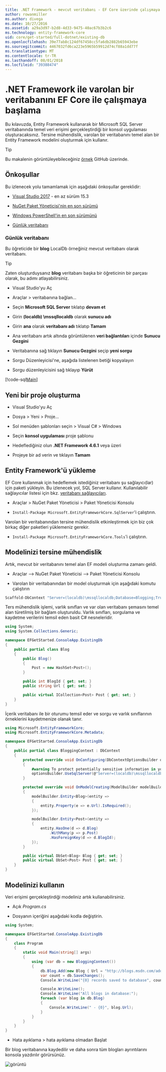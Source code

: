 ```yaml
---
title: .NET Framework - mevcut veritabanı - EF Core üzerinde çalışmaya başlama
author: rowanmiller
ms.author: divega
ms.date: 10/27/2016
ms.assetid: a29a3d97-b2d8-4d33-9475-40ac67b3b2c6
ms.technology: entity-framework-core
uid: core/get-started/full-dotnet/existing-db
ms.openlocfilehash: 39e77ab8c124df67458cc5fa6db2882b65943ebe
ms.sourcegitcommit: 4467032fd6ca223e5965b59912d74cf88a1dd77f
ms.translationtype: MT
ms.contentlocale: tr-TR
ms.lasthandoff: 08/01/2018
ms.locfileid: "39388474"
---
```

# <a name="getting-started-with-ef-core-on-net-framework-with-an-existing-database"></a>.NET Framework ile varolan bir veritabanını EF Core ile çalışmaya başlama

Bu kılavuzda, Entity Framework kullanarak bir Microsoft SQL Server veritabanında temel veri erişimi gerçekleştirdiği bir konsol uygulaması oluşturacaksınız. Tersine mühendislik, varolan bir veritabanını temel alan bir Entity Framework modelini oluşturmak için kullanır.

> [!TIP]  
> Bu makalenin görüntüleyebileceğiniz [örnek](https://github.com/aspnet/EntityFramework.Docs/tree/master/samples/core/GetStarted/FullNet/ConsoleApp.ExistingDb) GitHub üzerinde.

## <a name="prerequisites"></a>Önkoşullar

Bu izlenecek yolu tamamlamak için aşağıdaki önkoşullar gereklidir:

* [Visual Studio 2017](https://www.visualstudio.com/downloads/) - en az sürüm 15.3

* [NuGet Paket Yöneticisi'nin en son sürümü](https://dist.nuget.org/index.html)

* [Windows PowerShell'in en son sürümünü](https://docs.microsoft.com/powershell/scripting/setup/installing-windows-powershell)

* [Günlük veritabanı](#blogging-database)

### <a name="blogging-database"></a>Günlük veritabanı

Bu öğreticide bir **blog** LocalDb örneğiniz mevcut veritabanı olarak veritabanı.

> [!TIP]  
> Zaten oluşturduysanız **blog** veritabanı başka bir öğreticinin bir parçası olarak, bu adımı atlayabilirsiniz.

* Visual Studio'yu Aç

* Araçlar > veritabanına bağlan...

* Seçin **Microsoft SQL Server** tıklatıp **devam et**

* Girin **(localdb) \mssqllocaldb** olarak **sunucu adı**

* Girin **ana** olarak **veritabanı adı** tıklatıp **Tamam**

* Ana veritabanı artık altında görüntülenen **veri bağlantıları** içinde **Sunucu Gezgini**

* Veritabanına sağ tıklayın **Sunucu Gezgini** seçip **yeni sorgu**

* Sorgu Düzenleyicisi'ne, aşağıda listelenen betiği kopyalayın

* Sorgu düzenleyicisini sağ tıklayıp **Yürüt**

[!code-sql[Main](../_shared/create-blogging-database-script.sql)]

## <a name="create-a-new-project"></a>Yeni bir proje oluşturma

* Visual Studio'yu Aç

* Dosya > Yeni > Proje...

* Sol menüden şablonları seçin > Visual C# > Windows

* Seçin **konsol uygulaması** proje şablonu

* Hedeflediğiniz olun **.NET Framework 4.6.1** veya üzeri

* Projeye bir ad verin ve tıklayın **Tamam**

## <a name="install-entity-framework"></a>Entity Framework'ü yükleme

EF Core kullanmak için hedeflemek istediğiniz veritabanı şu sağlayıcı(lar) için paketi yükleyin. Bu izlenecek yol, SQL Server kullanır. Kullanılabilir sağlayıcılar listesi için bkz. [veritabanı sağlayıcıları](../../providers/index.md).

* Araçlar > NuGet Paket Yöneticisi > Paket Yöneticisi Konsolu

* `Install-Package Microsoft.EntityFrameworkCore.SqlServer`'i çalıştırın.

Varolan bir veritabanından tersine mühendislik etkinleştirmek için biz çok birkaç diğer paketleri yüklemeniz gerekir.

* `Install-Package Microsoft.EntityFrameworkCore.Tools`'i çalıştırın.

## <a name="reverse-engineer-your-model"></a>Modelinizi tersine mühendislik

Artık, mevcut bir veritabanını temel alan EF modeli oluşturma zamanı geldi.

* Araçlar –> NuGet Paket Yöneticisi –> Paket Yöneticisi Konsolu

* Varolan bir veritabanından bir model oluşturmak için aşağıdaki komutu çalıştırın

``` powershell
Scaffold-DbContext "Server=(localdb)\mssqllocaldb;Database=Blogging;Trusted_Connection=True;" Microsoft.EntityFrameworkCore.SqlServer
```

Ters mühendislik işlemi, varlık sınıfları ve var olan veritabanı şemasını temel alan türetilmiş bir bağlam oluşturuldu. Varlık sınıfları, sorgulama ve kaydetme verilerini temsil eden basit C# nesneleridir.

<!-- [!code-csharp[Main](samples/core/GetStarted/FullNet/ConsoleApp.ExistingDb/Blog.cs)] -->
``` csharp
using System;
using System.Collections.Generic;

namespace EFGetStarted.ConsoleApp.ExistingDb
{
    public partial class Blog
    {
        public Blog()
        {
            Post = new HashSet<Post>();
        }

        public int BlogId { get; set; }
        public string Url { get; set; }

        public virtual ICollection<Post> Post { get; set; }
    }
}
```

İçerik veritabanı ile bir oturumu temsil eder ve sorgu ve varlık sınıflarının örneklerini kaydetmenize olanak tanır.

<!-- [!code-csharp[Main](samples/core/GetStarted/FullNet/ConsoleApp.ExistingDb/BloggingContext.cs)] -->
``` csharp
using Microsoft.EntityFrameworkCore;
using Microsoft.EntityFrameworkCore.Metadata;

namespace EFGetStarted.ConsoleApp.ExistingDb
{
    public partial class BloggingContext : DbContext
    {
        protected override void OnConfiguring(DbContextOptionsBuilder optionsBuilder)
        {
            #warning To protect potentially sensitive information in your connection string, you should move it out of source code. See http://go.microsoft.com/fwlink/?LinkId=723263 for guidance on storing connection strings.
            optionsBuilder.UseSqlServer(@"Server=(localdb)\mssqllocaldb;Database=Blogging;Trusted_Connection=True;");
        }

        protected override void OnModelCreating(ModelBuilder modelBuilder)
        {
            modelBuilder.Entity<Blog>(entity =>
            {
                entity.Property(e => e.Url).IsRequired();
            });

            modelBuilder.Entity<Post>(entity =>
            {
                entity.HasOne(d => d.Blog)
                    .WithMany(p => p.Post)
                    .HasForeignKey(d => d.BlogId);
            });
        }

        public virtual DbSet<Blog> Blog { get; set; }
        public virtual DbSet<Post> Post { get; set; }
    }
}
```

## <a name="use-your-model"></a>Modelinizi kullanın

Veri erişimi gerçekleştirdiği modeliniz artık kullanabilirsiniz.

* Açık *Program.cs*

* Dosyanın içeriğini aşağıdaki kodla değiştirin.

<!-- [!code-csharp[Main](samples/core/GetStarted/FullNet/ConsoleApp.ExistingDb/Program.cs)] -->
``` csharp
using System;

namespace EFGetStarted.ConsoleApp.ExistingDb
{
    class Program
    {
        static void Main(string[] args)
        {
            using (var db = new BloggingContext())
            {
                db.Blog.Add(new Blog { Url = "http://blogs.msdn.com/adonet" });
                var count = db.SaveChanges();
                Console.WriteLine("{0} records saved to database", count);

                Console.WriteLine();
                Console.WriteLine("All blogs in database:");
                foreach (var blog in db.Blog)
                {
                    Console.WriteLine(" - {0}", blog.Url);
                }
            }
        }
    }
}
```

* Hata ayıklama > hata ayıklama olmadan Başlat

Bir blog veritabanına kaydedilir ve daha sonra tüm blogları ayrıntılarını konsola yazdırılır görürsünüz.

![görüntü](_static/output-existing-db.png)
